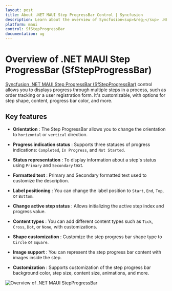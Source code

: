 ```yaml
---
layout: post
title: About .NET MAUI Step ProgressBar Control | Syncfusion
description: Learn about the overview of Syncfusion<sup>&reg;</sup> .NET MAUI Step ProgressBar (SfStepProgressBar) control, its basic features, and step progressBar functionalities.
platform: maui
control: SfStepProgressBar
documentation: ug
---
```


# Overview of .NET MAUI Step ProgressBar (SfStepProgressBar)

[Syncfusion .NET MAUI Step ProgressBar (SfStepProgressBar)](https://www.syncfusion.com/maui-controls/maui-stepprogressbar) control allows you to displays progress through multiple steps in a process, such as order tracking or a user registration form. It's customizable, with options for step shape, content, progress bar color, and more.

## Key features

* **Orientation** : The Step ProgressBar allows you to change the orientation to `horizontal` or `vertical` direction.

* **Progress indication status** : Supports three statuses of progress indications: `Completed`, `In Progress`, and `Not Started`.

* **Status representation** : To display information about a step's status using `Primary` and `Secondary` text.

* **Formatted text** : Primary and Secondary formatted text used to customize the description.

* **Label positioning** : You can change the label position to `Start`, `End`, `Top`, or `Bottom`.

* **Change active step status** : Allows initializing the active step index and progress value.

* **Content types** : You can add different content types such as `Tick`, `Cross`, `Dot`, or `None`, with customizations.

* **Shape customization** : Customize the step progress bar shape type to `Circle` or `Square`.

* **Image support** : You can represent the step progress bar content with images inside the step.

* **Customization** : Supports customization of the step progress bar background color, step size, content size, animations, and more.

![Overview of .NET MAUI StepProgressBar](images/overview/maui-stepprogressbar-overview.gif)
